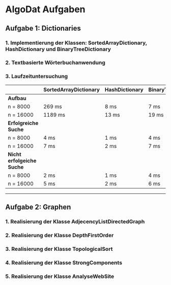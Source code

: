# AlgoDat Aufgaben
## Aufgabe 1: Dictionaries
### 1. Implementierung der Klassen: SortedArrayDictionary, HashDictionary und BinaryTreeDictionary
### 2. Textbasierte Wörterbuchanwendung
### 3. Laufzeituntersuchung
|                             | SortedArrayDictionary | HashDictionary | BinaryTreeDictionary |
|-----------------------------|-----------------------|----------------|----------------------|
| **Aufbau**                  |                       |                |                      |
| n = 8000                    | 269 ms                | 8 ms           | 7 ms                 |
| n = 16000                   | 1189 ms               | 13 ms          | 19 ms                |
| **Erfolgreiche Suche**      |                       |                |                      |
| n = 8000                    | 4 ms                  | 1 ms           | 4 ms                 |
| n = 16000                   | 7 ms                  | 2 ms           | 7 ms                 |
| **Nicht erfolgeiche Suche** |                       |                |                      |
| n = 8000                    | 2 ms                  | 1 ms           | 4 ms                 |
| n = 16000                   | 5 ms                  | 2 ms           | 6 ms                 |
---
## Aufgabe 2: Graphen
### 1. Realisierung der Klasse AdjecencyListDirectedGraph
### 2. Realisierung der Klasse DepthFirstOrder
### 3. Realisierung der Klasse TopologicalSort
### 4. Realisierung der Klasse StrongComponents
### 5. Realisierung der Klasse AnalyseWebSite